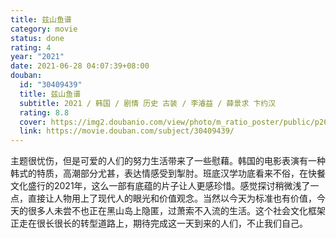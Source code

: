 ```yaml
---
title: 兹山鱼谱
category: movie
status: done
rating: 4
year: "2021"
date: 2021-06-28 04:07:39+08:00
douban:
  id: "30409439"
  title: 兹山鱼谱
  subtitle: 2021 / 韩国 / 剧情 历史 古装 / 李濬益 / 薛景求 卞约汉
  rating: 8.8
  cover: https://img2.doubanio.com/view/photo/m_ratio_poster/public/p2634952893.jpg
  link: https://movie.douban.com/subject/30409439/
---
```


主题很忧伤，但是可爱的人们的努力生活带来了一些慰藉。韩国的电影表演有一种韩式的特质，高潮部分尤甚，表达情感受到掣肘。班底汉学功底看来不俗，在快餐文化盛行的2021年，这么一部有底蕴的片子让人更感珍惜。感觉探讨稍微浅了一点，直接让人物用上了现代人的眼光和价值观念。当然以今天为标准也有价值，今天的很多人未尝不也正在黑山岛上隐匿，过萧索不入流的生活。这个社会文化框架正走在很长很长的转型道路上，期待完成这一天到来的人们，不止我们自己。
